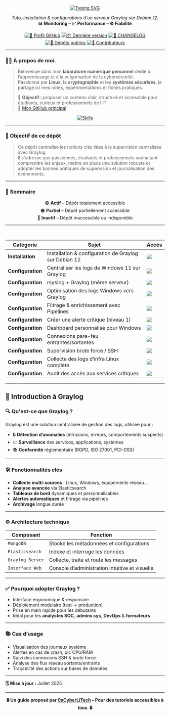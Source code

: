 <div align="center">

  <a href="https://github.com/0xCyberLiTech">
    <img src="https://readme-typing-svg.herokuapp.com?font=Fira+Code&size=32&pause=1000&color=D14A4A&center=true&vCenter=true&width=1000&lines=SUPERVISION+CENTRALISÉE+AVEC+GRAYLOG;Détection+des+menaces+•+Logs+structurés+•+Alertes;Tutoriel+pédagogique+100%+Debian+12" alt="Typing SVG" />
  </a>
  
  <p align="center">
    <em>Tuto, installation & configurations d'un serveur Graylog sur Debian 12.</em><br>
    <b>📊 Monitoring – 📈 Performance – ⚙️ Fiabilité</b>
  </p>
  
  [![🔗 Profil GitHub](https://img.shields.io/badge/Profil-GitHub-181717?logo=github&style=flat-square)](https://github.com/0xCyberLiTech)
  [![📦 Dernière version](https://img.shields.io/github/v/release/0xCyberLiTech/Graylog?label=version&style=flat-square&color=blue)](https://github.com/0xCyberLiTech/Graylog/releases/latest)
  [![📄 CHANGELOG](https://img.shields.io/badge/📄%20Changelog-Graylog-blue?style=flat-square)](https://github.com/0xCyberLiTech/Graylog/blob/main/CHANGELOG.md)
  [![📂 Dépôts publics](https://img.shields.io/badge/Dépôts-publics-blue?style=flat-square)](https://github.com/0xCyberLiTech?tab=repositories)
  [![👥 Contributeurs](https://img.shields.io/badge/👥%20Contributeurs-cliquez%20ici-007ec6?style=flat-square)](https://github.com/0xCyberLiTech/Graylog/graphs/contributors)

</div>

---

### 👨‍💻 **À propos de moi.**

> Bienvenue dans mon **laboratoire numérique personnel** dédié à l’apprentissage et à la vulgarisation de la cybersécurité.  
> Passionné par **Linux**, la **cryptographie** et les **systèmes sécurisés**, je partage ici mes notes, expérimentations et fiches pratiques.  
>  
> 🎯 **Objectif :** proposer un contenu clair, structuré et accessible pour étudiants, curieux et professionnels de l’IT.  
> 🔗 [Mon GitHub principal](https://github.com/0xCyberLiTech)

<p align="center">
  <a href="https://skillicons.dev">
    <img src="https://skillicons.dev/icons?i=linux,debian,bash,docker,nginx,git,vim" alt="Skills" />
  </a>
</p>

---

### 🎯 Objectif de ce dépôt

> Ce dépôt centralise les notions clés liées à la supervision centralisée avec Graylog.  
> Il s'adresse aux passionnés, étudiants et professionnels souhaitant comprendre les enjeux, mettre en place une solution robuste et adopter les bonnes pratiques de supervision et journalisation des événements.

---

### 🧭 **Sommaire**

<div align="center" style="margin-bottom: 10px;">

🟢 **Actif** – Dépôt totalement accessible  
🟠 **Partiel** – Dépôt partiellement accessible  
🔴 **Inactif** – Dépôt inaccessible ou indisponible

</div>

---

<br/>

<table align="center">
<thead>
<tr>
<th>Catégorie</th>
<th>Sujet</th>
<th>Accès</th>
</tr>
</thead>
<tbody>

<tr>
<td><b>Installation</b></td>
<td>Installation & configuration de Graylog sur Debian 12</td>
<td><a href="GRAYLOG-INSTALLATION-CONFIGURATION-DEBIAN-12.md"><img src="https://img.shields.io/badge/EXPLORER-brightgreen?style=for-the-badge&logo=github&logoColor=white" /></a></td>
</tr>

<tr>
<td><b>Configuration</b></td>
<td>Centraliser les logs de Windows 11 sur Graylog</td>
<td><a href="GRAYLOG-CENTRALISER-LES-LOGS-WINDOWS-11-VERS-GRAYLOG-DEBIAN-12.md"><img src="https://img.shields.io/badge/EXPLORER-brightgreen?style=for-the-badge&logo=github&logoColor=white" /></a></td>
</tr>

<tr>
<td><b>Configuration</b></td>
<td>rsyslog + Graylog (même serveur)</td>
<td><a href="GRAYLOG-CONFIGURER-GRAYLOG-POUR-RECEVOIR-LES-LOGS-VIA-SYSLOG-UDP.md"><img src="https://img.shields.io/badge/EXPLORER-orange?style=for-the-badge&logo=github&logoColor=white" /></a></td>
</tr>

<tr>
<td><b>Configuration</b></td>
<td>Optimisation des logs Windows vers Graylog</td>
<td><a href="GRAYLOG-OPTIMISATION-ENVOI-DE-LOGS-WINDOWS-VERS-GRAYLOG.md"><img src="https://img.shields.io/badge/EXPLORER-orange?style=for-the-badge&logo=github&logoColor=white" /></a></td>
</tr>

<tr>
<td><b>Configuration</b></td>
<td>Filtrage & enrichissement avec Pipelines</td>
<td><a href="GRAYLOG-FILTRAGE-ET-ENRICHISSEMENT-DES-LOGS-AVEC-LES-PIPELINES-GRAYLOG.md"><img src="https://img.shields.io/badge/EXPLORER-orange?style=for-the-badge&logo=github&logoColor=white" /></a></td>
</tr>

<tr>
<td><b>Configuration</b></td>
<td>Créer une alerte critique (niveau 1)</td>
<td><a href="GRAYLOG-CONFIGURER-UNE-ALERTE-EN-CAS-D-EVENEMENT-CRITIQUE-DE-NIVEAU-1.md"><img src="https://img.shields.io/badge/EXPLORER-orange?style=for-the-badge&logo=github&logoColor=white" /></a></td>
</tr>

<tr>
<td><b>Configuration</b></td>
<td>Dashboard personnalisé pour Windows</td>
<td><a href="GRAYLOG-METTRE-EN-PLACE-UN-DASHBIOARD-PERSONALISE-POUR-WINDOWS.md"><img src="https://img.shields.io/badge/EXPLORER-orange?style=for-the-badge&logo=github&logoColor=white" /></a></td>
</tr>

<tr>
<td><b>Configuration</b></td>
<td>Connexions pare-feu entrantes/sortantes</td>
<td><a href="https://github.com/0xCyberLiTech/Graylog"><img src="https://img.shields.io/badge/EXPLORER-red?style=for-the-badge&logo=github&logoColor=white" /></a></td>
</tr>

<tr>
<td><b>Configuration</b></td>
<td>Supervision brute force / SSH</td>
<td><a href="https://github.com/0xCyberLiTech/Graylog"><img src="https://img.shields.io/badge/EXPLORER-red?style=for-the-badge&logo=github&logoColor=white" /></a></td>
</tr>
</tr>

<tr>
<td><b>Configuration</b></td>
<td>Collecte des logs d’infra Linux complète</td>
<td><a href="https://github.com/0xCyberLiTech/Graylog"><img src="https://img.shields.io/badge/EXPLORER-red?style=for-the-badge&logo=github&logoColor=white" /></a></td>
</tr>
</tr>

<tr>
<td><b>Configuration</b></td>
<td>Audit des accès aux services critiques</td>
<td><a href="https://github.com/0xCyberLiTech/Graylog"><img src="https://img.shields.io/badge/EXPLORER-red?style=for-the-badge&logo=github&logoColor=white" /></a></td>
</tr>
</tr>

</tbody>
</table>

---

## 🧠 Introduction à Graylog

### 🔍 Qu'est-ce que Graylog ?

Graylog est une solution centralisée de gestion des logs, utilisée pour :

- 🔒 **Détection d’anomalies** (intrusions, erreurs, comportements suspects)
- 📈 **Surveillance** des services, applications, systèmes
- 📚 **Conformité** réglementaire (RGPD, ISO 27001, PCI-DSS)

---

### 🛠️ Fonctionnalités clés

- **Collecte multi-sources** : Linux, Windows, équipements réseau…
- **Analyse avancée** via Elasticsearch
- **Tableaux de bord** dynamiques et personnalisables
- **Alertes automatiques** et filtrage via pipelines
- **Archivage** longue durée

---

### ⚙️ Architecture technique

| Composant         | Fonction                                            |
|-------------------|-----------------------------------------------------|
| `MongoDB`         | Stocke les métadonnées et configurations            |
| `Elasticsearch`   | Indexe et interroge les données                     |
| `Graylog Server`  | Collecte, traite et route les messages              |
| `Interface Web`   | Console d’administration intuitive et visuelle     |

---

### ✅ Pourquoi adopter Graylog ?

- Interface ergonomique & responsive
- Déploiement modulaire (test → production)
- Prise en main rapide pour les débutants
- Idéal pour les **analystes SOC**, **admins sys**, **DevOps** & **formateurs**

---

### 📚 Cas d’usage

- Visualisation des journaux système
- Alertes en cas de crash, pic CPU/RAM
- Suivi des connexions SSH & brute force
- Analyse des flux réseau sortants/entrants
- Traçabilité des actions sur bases de données

---

**🗓️ Mise à jour :** Juillet 2025

---

<p align="center">
  <b>🔒 Un guide proposé par <a href="https://github.com/0xCyberLiTech">0xCyberLiTech</a> • Pour des tutoriels accessibles à tous. 🔒</b>
</p>
